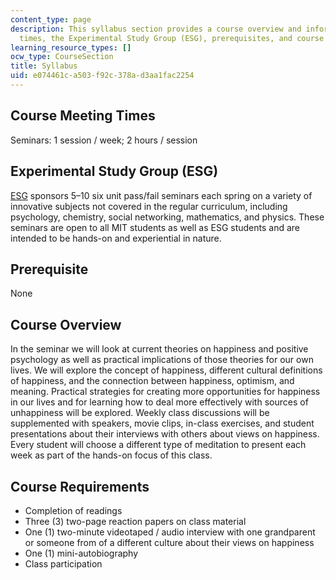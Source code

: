 ```yaml
---
content_type: page
description: This syllabus section provides a course overview and information on meeting
  times, the Experimental Study Group (ESG), prerequisites, and course requirements.
learning_resource_types: []
ocw_type: CourseSection
title: Syllabus
uid: e074461c-a503-f92c-378a-d3aa1fac2254
---
```


Course Meeting Times
--------------------

Seminars: 1 session / week; 2 hours / session

Experimental Study Group (ESG)
------------------------------

[ESG](http://esg.mit.edu/) sponsors 5–10 six unit pass/fail seminars each spring on a variety of innovative subjects not covered in the regular curriculum, including psychology, chemistry, social networking, mathematics, and physics. These seminars are open to all MIT students as well as ESG students and are intended to be hands-on and experiential in nature.

Prerequisite
------------

None

Course Overview
---------------

In the seminar we will look at current theories on happiness and positive psychology as well as practical implications of those theories for our own lives. We will explore the concept of happiness, different cultural definitions of happiness, and the connection between happiness, optimism, and meaning. Practical strategies for creating more opportunities for happiness in our lives and for learning how to deal more effectively with sources of unhappiness will be explored. Weekly class discussions will be supplemented with speakers, movie clips, in-class exercises, and student presentations about their interviews with others about views on happiness. Every student will choose a different type of meditation to present each week as part of the hands-on focus of this class.

Course Requirements
-------------------

*   Completion of readings
*   Three (3) two-page reaction papers on class material
*   One (1) two-minute videotaped / audio interview with one grandparent or someone from of a different culture about their views on happiness
*   One (1) mini-autobiography
*   Class participation